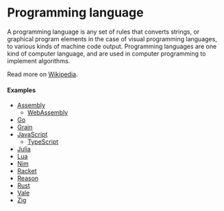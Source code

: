 # Programming language

A programming language is any set of rules that converts strings, or graphical program elements in the case of visual programming languages, to various kinds of machine code output. Programming languages are one kind of computer language, and are used in computer programming to implement algorithms.

Read more on [Wikipedia](https://en.wikipedia.org/wiki/Programming_language).

#### Examples
- [Assembly](assembly)
  - [WebAssembly](assembly/webassembly.md)
- [Go](go.md)
- [Grain](https://grain-lang.org)
- [JavaScript](javascript.md)
  - [TypeScript](typescript.md)
- [Julia](julia.md)
- [Lua](lua.md)
- [Nim](nim.md)
- [Racket](https://racket-lang.org)
- [Reason](https://reasonml.github.io)
- [Rust](rust.md)
- [Vale](vale.md)
- [Zig](zig.md)

